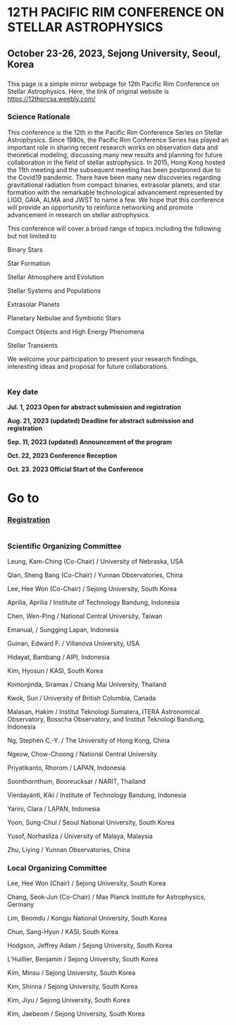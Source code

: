 # 12TH PACIFIC RIM CONFERENCE ON STELLAR ASTROPHYSICS
## October 23-26, 2023, Sejong University, Seoul, Korea

###
This page is a simple mirror webpage for 12th Pacific Rim Conference on Stellar Astrophysics.
Here, the link of original website is https://12thprcsa.weebly.com/

### Science Rationale

This conference is the 12th in the Pacific Rim Conference Series on Stellar Astrophysics. Since 1980s, the Pacific Rim Conference Series has played an important role in sharing recent research works on observation data and theoretical modeling, discussing many new results and planning for future collaboration in the field of stellar astrophysics. In 2015, Hong Kong hosted the 11th meeting and the subsequent meeting has been postponed due to the Covid19 pandemic. There have been many new discoveries regarding gravitational radiation from compact binaries, extrasolar planets, and star formation with the remarkable technological advancement represented by LIGO, GAIA, ALMA and JWST to name a few. We hope that this conference will provide an opportunity to reinforce networking and promote advancement in research on stellar astrophysics.

This conference will cover a broad range of topics including the following but not limited to

Binary Stars

Star Formation

Stellar Atmosphere and Evolution

Stellar Systems and Populations

Extrasolar Planets

Planetary Nebulae and Symbiotic Stars

Compact Objects and High Energy Phenomena

Stellar Transients​

We welcome your participation to present your research findings, interesting ideas and proposal for future collaborations.

#
### Key date

**Jul. 1, 2023         Open for abstract submission and registration**

**Aug. 21, 2023 (updated)       Deadline for abstract submission and registration**

**Sep. 11, 2023 (updated)        Announcement of the program**

**Oct. 22, 2023        Conference Reception**

**Oct. 23. 2023        Official Start of the Conference**

# Go to 
###  [Registration](https://github.com/csj607/12thprcsa/blob/main/Regstration.md)


#
### Scientific Organizing Committee

Leung, Kam-Ching (Co-Chair) / University of Nebraska, USA

Qian, Sheng Bang (Co-Chair) / Yunnan Observatories, China

Lee, Hee Won (Co-Chair) / Sejong University, South Korea

Aprilia, Aprilia / Institute of Technology Bandung, Indonesia

Chen, Wen-Ping / National Central University, Taiwan

Emanual, / Sungging Lapan, Indonesia

Guinan, Edward F. / Villanova University, USA

Hidayat, Bambang / AIPI, Indonesia

Kim, Hyosun / KASI, South Korea

Komonjinda, Siramas / Chiang Mai University, Thailand

Kwok, Sun / University of British Columbia, Canada

Malasan, Hakim / Institut Teknologi Sumatera, ITERA Astronomical Observatory, Bosscha Observatory, and Institut Teknologi Bandung, Indonesia

Ng, Stephen C.-Y. / The University of Hong Kong, China

Ngeow, Chow-Choong / National Central University

Priyatikanto, Rhorom / LAPAN, Indonesia

Soonthornthum, Boonrucksar / NARIT, Thailand

Vierdayanti, Kiki / Institute of Technology Bandung, Indonesia

Yarini, Clara / LAPAN, Indonesia

Yoon, Sung-Chul / Seoul National University, South Korea

Yusof, Norhasliza / University of Malaya, Malaysia

Zhu, Liying / Yunnan Observatories, China

### Local Organizing Committee

Lee, Hee Won (Chair) / Sejong University, South Korea

Chang, Seok-Jun (Co-Chair) / Max Planck Institute for Astrophysics, Germany

Lim, Beomdu / ​Kongju National University, South Korea

Chun, Sang-Hyun / ​KASI, South Korea

Hodgson, Jeffrey Adam / Sejong University, South Korea

L'Huillier, Benjamin / Sejong University, South Korea

Kim, Minsu / Sejong University, South Korea

Kim, Shinna / Sejong University, South Korea

Kim, Jiyu / Sejong University, South Korea

Kim, Jaebeom / Sejong University, South Korea
